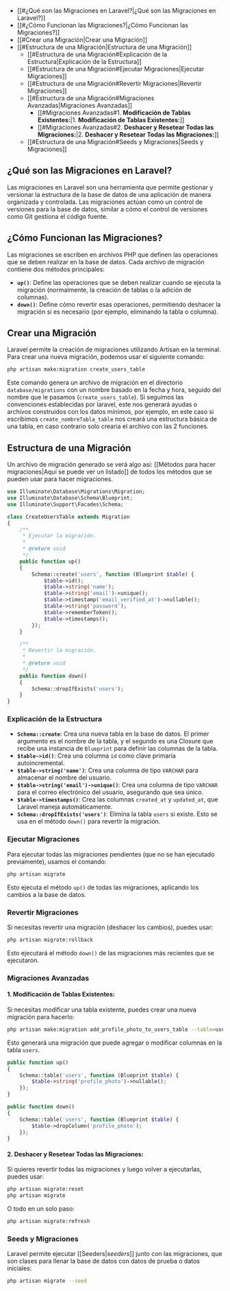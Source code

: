 - [[#¿Qué son las Migraciones en Laravel?|¿Qué son las Migraciones en Laravel?]]
- [[#¿Cómo Funcionan las Migraciones?|¿Cómo Funcionan las Migraciones?]]
- [[#Crear una Migración|Crear una Migración]]
- [[#Estructura de una Migración|Estructura de una Migración]]
	- [[#Estructura de una Migración#Explicación de la Estructura|Explicación de la Estructura]]
	- [[#Estructura de una Migración#Ejecutar Migraciones|Ejecutar Migraciones]]
	- [[#Estructura de una Migración#Revertir Migraciones|Revertir Migraciones]]
	- [[#Estructura de una Migración#Migraciones Avanzadas|Migraciones Avanzadas]]
		- [[#Migraciones Avanzadas#1. **Modificación de Tablas Existentes:**|1. **Modificación de Tablas Existentes:**]]
		- [[#Migraciones Avanzadas#2. **Deshacer y Resetear Todas las Migraciones:**|2. **Deshacer y Resetear Todas las Migraciones:**]]
	- [[#Estructura de una Migración#Seeds y Migraciones|Seeds y Migraciones]]

## ¿Qué son las Migraciones en Laravel?

Las migraciones en Laravel son una herramienta que permite gestionar y versionar la estructura de la base de datos de una aplicación de manera organizada y controlada. Las migraciones actúan como un control de versiones para la base de datos, similar a cómo el control de versiones como Git gestiona el código fuente.

## ¿Cómo Funcionan las Migraciones?

Las migraciones se escriben en archivos PHP que definen las operaciones que se deben realizar en la base de datos. Cada archivo de migración contiene dos métodos principales:

- **`up()`**: Define las operaciones que se deben realizar cuando se ejecuta la migración (normalmente, la creación de tablas o la adición de columnas).
- **`down()`**: Define cómo revertir esas operaciones, permitiendo deshacer la migración si es necesario (por ejemplo, eliminando la tabla o columna).
## Crear una Migración

Laravel permite la creación de migraciones utilizando Artisan en la terminal. Para crear una nueva migración, podemos usar el siguiente comando:

``` sh
php artisan make:migration create_users_table
```

Este comando genera un archivo de migración en el directorio `database/migrations` con un nombre basado en la fecha y hora, seguido del nombre que le pasamos (`create_users_table`). Si seguimos las convenciones establecidas por laravel, este nos generará ayudas o archivos construidos con los datos mínimos, por ejemplo, en este caso si escribimos `create_nombreTabla_table` nos creará una estructura básica de una tabla, en caso contrario solo crearia el archivo con las 2 funciones.

## Estructura de una Migración

Un archivo de migración generado se verá algo así:
[[Métodos para hacer migraciones|Aquí se puede ver un listado]] de todos los métodos que se pueden usar para hacer migraciones. 

``` php
use Illuminate\Database\Migrations\Migration;
use Illuminate\Database\Schema\Blueprint;
use Illuminate\Support\Facades\Schema;

class CreateUsersTable extends Migration
{
    /**
     * Ejecutar la migración.
     *
     * @return void
     */
    public function up()
    {
        Schema::create('users', function (Blueprint $table) {
            $table->id();
            $table->string('name');
            $table->string('email')->unique();
            $table->timestamp('email_verified_at')->nullable();
            $table->string('password');
            $table->rememberToken();
            $table->timestamps();
        });
    }

    /**
     * Revertir la migración.
     *
     * @return void
     */
    public function down()
    {
        Schema::dropIfExists('users');
    }
}
```

### Explicación de la Estructura

- **`Schema::create`**: Crea una nueva tabla en la base de datos. El primer argumento es el nombre de la tabla, y el segundo es una Closure que recibe una instancia de `Blueprint` para definir las columnas de la tabla.
- **`$table->id()`**: Crea una columna `id` como clave primaria autoincremental.
- **`$table->string('name')`**: Crea una columna de tipo `VARCHAR` para almacenar el nombre del usuario.
- **`$table->string('email')->unique()`**: Crea una columna de tipo `VARCHAR` para el correo electrónico del usuario, asegurando que sea único.
- **`$table->timestamps()`**: Crea las columnas `created_at` y `updated_at`, que Laravel maneja automáticamente.
- **`Schema::dropIfExists('users')`**: Elimina la tabla `users` si existe. Esto se usa en el método `down()` para revertir la migración.

### Ejecutar Migraciones

Para ejecutar todas las migraciones pendientes (que no se han ejecutado previamente), usamos el comando:

``` sh
php artisan migrate
```
Esto ejecuta el método `up()` de todas las migraciones, aplicando los cambios a la base de datos.

### Revertir Migraciones

Si necesitas revertir una migración (deshacer los cambios), puedes usar:
```sh
php artisan migrate:rollback
```
Esto ejecutará el método `down()` de las migraciones más recientes que se ejecutaron.

### Migraciones Avanzadas

#### 1. **Modificación de Tablas Existentes:**

Si necesitas modificar una tabla existente, puedes crear una nueva migración para hacerlo:
```sh
php artisan make:migration add_profile_photo_to_users_table --table=users
```
Esto generará una migración que puede agregar o modificar columnas en la tabla `users`.

```php
public function up()
{
    Schema::table('users', function (Blueprint $table) {
        $table->string('profile_photo')->nullable();
    });
}

public function down()
{
    Schema::table('users', function (Blueprint $table) {
        $table->dropColumn('profile_photo');
    });
}
```

#### 2. **Deshacer y Resetear Todas las Migraciones:**

Si quieres revertir todas las migraciones y luego volver a ejecutarlas, puedes usar:
```sh
php artisan migrate:reset
php artisan migrate
```

O todo en un solo paso:
```sh
php artisan migrate:refresh
```

### Seeds y Migraciones

Laravel permite ejecutar [[Seeders|_seeders_]] junto con las migraciones, que son clases para llenar la base de datos con datos de prueba o datos iniciales:
```sh
php artisan migrate --seed
```

